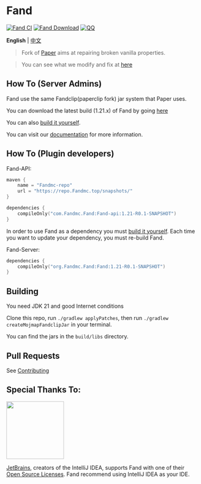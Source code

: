 Fand 
===========

[![Fand CI](https://github.com/FandMC/Fand/actions/workflows/build.yml/badge.svg)](https://github.com/FandMC/Fand/actions/workflows/Fand.yml)
[![Fand Download](https://img.shields.io/github/downloads/FandMC/Fand/total?color=0&logo=github)](https://github.com/FandMC/Fand/releases/latest)
[![QQ](https://img.shields.io/badge/QQ_Unofficial-815857713-blue)](点击链接加入群聊【FandMC】：http://qm.qq.com/cgi-bin/qm/qr?_wv=1027&k=xtbdv2YNvP3kuqXq1e5dMkkfXE1s12ZX&authKey=vUpDm9nSulxaty%2BS9jOfl8QJcGL1WQ16ZCsXRZEhzzxe2oWDWNIZy4do8MKu31cl&noverify=0&group_code=495796642)

**English** | [中文](README_cn.md)

> Fork of [Paper](https://github.com/PaperMC/Paper) aims at repairing broken vanilla properties.

> You can see what we modify and fix at [here](https://docs.Fandmc.top)

## How To (Server Admins)
Fand use the same Fandclip(paperclip fork) jar system that Paper uses.

You can download the latest build (1.21.x) of Fand by going [here](https://github.com/FandMC/Fand/releases/latest)

You can also [build it yourself](#building).

You can visit our [documentation](https://docs.Fandmc.top) for more information.

## How To (Plugin developers)
Fand-API:
```kotlin
maven {
    name = "Fandmc-repo"
    url = "https://repo.Fandmc.top/snapshots/"
}

dependencies {
    compileOnly("com.Fandmc.Fand:Fand-api:1.21-R0.1-SNAPSHOT")
}
 ```

In order to use Fand as a dependency you must [build it yourself](#building).
Each time you want to update your dependency, you must re-build Fand.

Fand-Server:
```kotlin
dependencies {
    compileOnly("org.Fandmc.Fand:Fand:1.21-R0.1-SNAPSHOT")
}
 ```

## Building

You need JDK 21 and good Internet conditions

Clone this repo, run `./gradlew applyPatches`, then run `./gradlew createMojmapFandclipJar` in your terminal.  

You can find the jars in the `build/libs` directory.

## Pull Requests

See [Contributing](docs/CONTRIBUTING.md)

## Special Thanks To:

[<img src="https://user-images.githubusercontent.com/21148213/121807008-8ffc6700-cc52-11eb-96a7-2f6f260f8fda.png" alt="" width="150">](https://www.jetbrains.com)

[JetBrains](https://www.jetbrains.com/), creators of the IntelliJ IDEA, supports Fand with one of their [Open Source Licenses](https://www.jetbrains.com/opensource/). Fand recommend using IntelliJ IDEA as your IDE.
